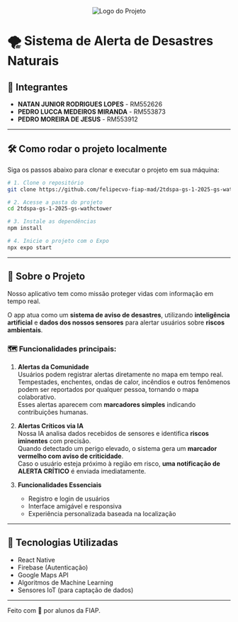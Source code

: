 <p align="center">
  <img src="https://via.placeholder.com/300x100?text=LOGO+DO+PROJETO" alt="Logo do Projeto" />
</p>

# 🌪️ Sistema de Alerta de Desastres Naturais

## 👥 Integrantes
- **NATAN JUNIOR RODRIGUES LOPES** - RM552626  
- **PEDRO LUCCA MEDEIROS MIRANDA** - RM553873  
- **PEDRO MOREIRA DE JESUS** - RM553912  

---

## 🛠️ Como rodar o projeto localmente

Siga os passos abaixo para clonar e executar o projeto em sua máquina:

```bash
# 1. Clone o repositório
git clone https://github.com/felipecvo-fiap-mad/2tdspa-gs-1-2025-gs-wathctower.git

# 2. Acesse a pasta do projeto
cd 2tdspa-gs-1-2025-gs-wathctower

# 3. Instale as dependências
npm install

# 4. Inicie o projeto com o Expo
npx expo start
```

---

## 📱 Sobre o Projeto

Nosso aplicativo tem como missão proteger vidas com informação em tempo real.

O app atua como um **sistema de aviso de desastres**, utilizando **inteligência artificial** e **dados dos nossos sensores** para alertar usuários sobre **riscos ambientais**.

### 🗺️ Funcionalidades principais:

1. **Alertas da Comunidade**  
   Usuários podem registrar alertas diretamente no mapa em tempo real. Tempestades, enchentes, ondas de calor, incêndios e outros fenômenos podem ser reportados por qualquer pessoa, tornando o mapa colaborativo.  
   Esses alertas aparecem com **marcadores simples** indicando contribuições humanas.

2. **Alertas Críticos via IA**  
   Nossa IA analisa dados recebidos de sensores e identifica **riscos iminentes** com precisão.  
   Quando detectado um perigo elevado, o sistema gera um **marcador vermelho com aviso de criticidade**.  
   Caso o usuário esteja próximo à região em risco, **uma notificação de ALERTA CRÍTICO** é enviada imediatamente.

3. **Funcionalidades Essenciais**  
   - Registro e login de usuários  
   - Interface amigável e responsiva  
   - Experiência personalizada baseada na localização

---

## 🚀 Tecnologias Utilizadas
- React Native
- Firebase (Autenticação)
- Google Maps API
- Algoritmos de Machine Learning
- Sensores IoT (para captação de dados)

---

Feito com 💙 por alunos da FIAP.
